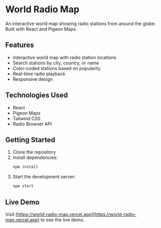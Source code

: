 # World Radio Map

An interactive world map showing radio stations from around the globe. Built with React and Pigeon Maps.

## Features

- Interactive world map with radio station locations
- Search stations by city, country, or name
- Color-coded stations based on popularity
- Real-time radio playback
- Responsive design

## Technologies Used

- React
- Pigeon Maps
- Tailwind CSS
- Radio Browser API

## Getting Started

1. Clone the repository
2. Install dependencies:
   ```bash
   npm install
   ```
3. Start the development server:
   ```bash
   npm start
   ```

## Live Demo

Visit [https://world-radio-map.vercel.app](https://world-radio-map.vercel.app) to see the live demo. 